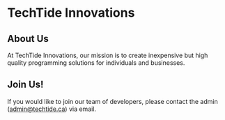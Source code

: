 # TechTide Innovations
## About Us
At TechTide Innovations, our mission is to create inexpensive but high quality programming solutions for individuals and businesses.

## Join Us!
If you would like to join our team of developers, please contact the admin ([admin@techtide.ca](mailto:admin@techtide.ca)) via email.

